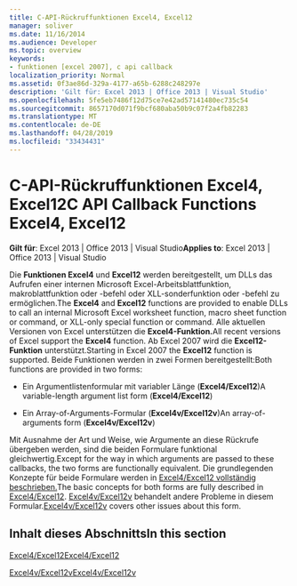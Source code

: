 ```yaml
---
title: C-API-Rückruffunktionen Excel4, Excel12
manager: soliver
ms.date: 11/16/2014
ms.audience: Developer
ms.topic: overview
keywords:
- funktionen [excel 2007], c api callback
localization_priority: Normal
ms.assetid: 0f3ae86d-329a-4177-a65b-6288c248297e
description: 'Gilt für: Excel 2013 | Office 2013 | Visual Studio'
ms.openlocfilehash: 5fe5eb7486f12d75ce7e42ad57141480ec735c54
ms.sourcegitcommit: 8657170d071f9bcf680aba50b9c07f2a4fb82283
ms.translationtype: MT
ms.contentlocale: de-DE
ms.lasthandoff: 04/28/2019
ms.locfileid: "33434431"
---
```

# <a name="c-api-callback-functions-excel4-excel12"></a><span data-ttu-id="64176-104">C-API-Rückruffunktionen Excel4, Excel12</span><span class="sxs-lookup"><span data-stu-id="64176-104">C API Callback Functions Excel4, Excel12</span></span>

<span data-ttu-id="64176-105">**Gilt für**: Excel 2013 | Office 2013 | Visual Studio</span><span class="sxs-lookup"><span data-stu-id="64176-105">**Applies to**: Excel 2013 | Office 2013 | Visual Studio</span></span> 
  
<span data-ttu-id="64176-106">Die **Funktionen Excel4** und **Excel12** werden bereitgestellt, um DLLs das Aufrufen einer internen Microsoft Excel-Arbeitsblattfunktion, makroblattfunktion oder -befehl oder XLL-sonderfunktion oder -befehl zu ermöglichen.</span><span class="sxs-lookup"><span data-stu-id="64176-106">The **Excel4** and **Excel12** functions are provided to enable DLLs to call an internal Microsoft Excel worksheet function, macro sheet function or command, or XLL-only special function or command.</span></span> <span data-ttu-id="64176-107">Alle aktuellen Versionen von Excel unterstützen die **Excel4-Funktion.**</span><span class="sxs-lookup"><span data-stu-id="64176-107">All recent versions of Excel support the **Excel4** function.</span></span> <span data-ttu-id="64176-108">Ab Excel 2007 wird die **Excel12-Funktion** unterstützt.</span><span class="sxs-lookup"><span data-stu-id="64176-108">Starting in Excel 2007 the **Excel12** function is supported.</span></span> <span data-ttu-id="64176-109">Beide Funktionen werden in zwei Formen bereitgestellt:</span><span class="sxs-lookup"><span data-stu-id="64176-109">Both functions are provided in two forms:</span></span> 
  
- <span data-ttu-id="64176-110">Ein Argumentlistenformular mit variabler Länge (**Excel4/Excel12**)</span><span class="sxs-lookup"><span data-stu-id="64176-110">A variable-length argument list form (**Excel4/Excel12**)</span></span>
    
- <span data-ttu-id="64176-111">Ein Array-of-Arguments-Formular (**Excel4v/Excel12v**)</span><span class="sxs-lookup"><span data-stu-id="64176-111">An array-of-arguments form (**Excel4v/Excel12v**)</span></span>
    
<span data-ttu-id="64176-112">Mit Ausnahme der Art und Weise, wie Argumente an diese Rückrufe übergeben werden, sind die beiden Formulare funktional gleichwertig.</span><span class="sxs-lookup"><span data-stu-id="64176-112">Except for the way in which arguments are passed to these callbacks, the two forms are functionally equivalent.</span></span> <span data-ttu-id="64176-113">Die grundlegenden Konzepte für beide Formulare werden in [Excel4/Excel12 vollständig beschrieben.](excel4-excel12.md)</span><span class="sxs-lookup"><span data-stu-id="64176-113">The basic concepts for both forms are fully described in [Excel4/Excel12](excel4-excel12.md).</span></span> <span data-ttu-id="64176-114">[Excel4v/Excel12v](excel4v-excel12v.md) behandelt andere Probleme in diesem Formular.</span><span class="sxs-lookup"><span data-stu-id="64176-114">[Excel4v/Excel12v](excel4v-excel12v.md) covers other issues about this form.</span></span> 
  
## <a name="in-this-section"></a><span data-ttu-id="64176-115">Inhalt dieses Abschnitts</span><span class="sxs-lookup"><span data-stu-id="64176-115">In this section</span></span>

[<span data-ttu-id="64176-116">Excel4/Excel12</span><span class="sxs-lookup"><span data-stu-id="64176-116">Excel4/Excel12</span></span>](excel4-excel12.md)
  
[<span data-ttu-id="64176-117">Excel4v/Excel12v</span><span class="sxs-lookup"><span data-stu-id="64176-117">Excel4v/Excel12v</span></span>](excel4v-excel12v.md)
  


